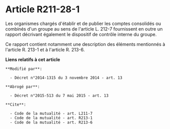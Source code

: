 # Article R211-28-1

Les organismes chargés d'établir et de publier les comptes consolidés ou combinés d'un groupe au sens de l'article L. 212-7
fournissent en outre un rapport décrivant également le dispositif de contrôle interne du groupe. 

Ce rapport contient notamment une description des éléments mentionnés à l'article R. 213-1 et à l'article R. 213-6.

**Liens relatifs à cet article**

	**Modifié par**:

	  - Décret n°2014-1315 du 3 novembre 2014 - art. 13

	**Abrogé par**:

	  - Décret n°2015-513 du 7 mai 2015 - art. 13

	**Cite**:

	  - Code de la mutualité - art. L211-7
	  - Code de la mutualité - art. R213-1
	  - Code de la mutualité - art. R213-6
